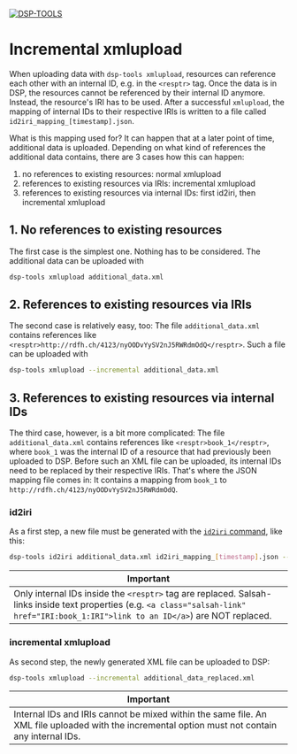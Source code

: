 [![DSP-TOOLS](https://img.shields.io/github/v/release/dasch-swiss/dsp-tools?include_prereleases&label=DSP-TOOLS)](https://github.com/dasch-swiss/dsp-tools)

# Incremental xmlupload

When uploading data with `dsp-tools xmlupload`,
resources can reference each other with an internal ID,
e.g. in the `<resptr>` tag.
Once the data is in DSP,
the resources cannot be referenced by their internal ID anymore.
Instead, the resource's IRI has to be used.
After a successful `xmlupload`, 
the mapping of internal IDs to their respective IRIs 
is written to a file called `id2iri_mapping_[timestamp].json`.

What is this mapping used for?
It can happen that at a later point of time,
additional data is uploaded.
Depending on what kind of references the additional data contains,
there are 3 cases how this can happen:

1. no references to existing resources: normal xmlupload
2. references to existing resources via IRIs: incremental xmlupload
3. references to existing resources via internal IDs: first id2iri, then incremental xmlupload



## 1. No references to existing resources

The first case is the simplest one. 
Nothing has to be considered. 
The additional data can be uploaded with 

```bash
dsp-tools xmlupload additional_data.xml
```



## 2. References to existing resources via IRIs

The second case is relatively easy, too:
The file `additional_data.xml` contains references like `<resptr>http://rdfh.ch/4123/nyOODvYySV2nJ5RWRdmOdQ</resptr>`. 
Such a file can be uploaded with 

```bash
dsp-tools xmlupload --incremental additional_data.xml
```



## 3. References to existing resources via internal IDs

The third case, however, is a bit more complicated:
The file `additional_data.xml` contains references like `<resptr>book_1</resptr>`,
where `book_1` was the internal ID of a resource that had previously been uploaded to DSP.
Before such an XML file can be uploaded,
its internal IDs need to be replaced by their respective IRIs.
That's where the JSON mapping file comes in:
It contains a mapping from `book_1` to `http://rdfh.ch/4123/nyOODvYySV2nJ5RWRdmOdQ`.



### id2iri

As a first step, 
a new file must be generated 
with the [`id2iri` command](./dsp-tools-usage.md#id2iri),
like this:

```bash
dsp-tools id2iri additional_data.xml id2iri_mapping_[timestamp].json --outfile additional_data_replaced.xml
```

| <center>Important</center>                                                                                                                                                              |
|-----------------------------------------------------------------------------------------------------------------------------------------------------------------------------------------|
| Only internal IDs inside the `<resptr>` tag are replaced. Salsah-links inside text properties (e.g. `<a class="salsah-link" href="IRI:book_1:IRI">link to an ID</a>`) are NOT replaced. |



### incremental xmlupload

As second step, the newly generated XML file can be uploaded to DSP:

```bash
dsp-tools xmlupload --incremental additional_data_replaced.xml
```

| <center>Important</center>                                                                                                                      |
|-------------------------------------------------------------------------------------------------------------------------------------------------|
| Internal IDs and IRIs cannot be mixed within the same file. An XML file uploaded with the incremental option must not contain any internal IDs. |
